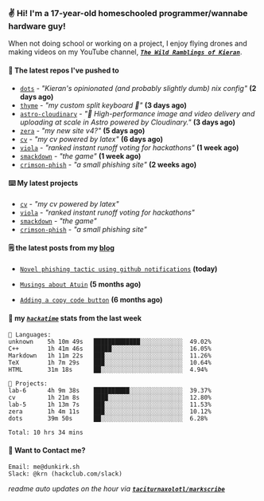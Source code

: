 ### ✌️ Hi! I'm a 17-year-old homeschooled programmer/wannabe hardware guy!

When not doing school or working on a project, I enjoy flying drones and making videos on my YouTube channel, [**_`The Wild Ramblings of Kieran`_**](https://youtube.com/@kieran.rambles).

#### 👷 The latest repos I've pushed to

- [`dots`](https://github.com/taciturnaxolotl/dots) - _"Kieran's opinionated (and probably slightly dumb) nix config"_ **(2 days ago)**
- [`thyme`](https://github.com/taciturnaxolotl/thyme) - _"my custom split keyboard 🫶"_ **(3 days ago)**
- [`astro-cloudinary`](https://github.com/cloudinary-community/astro-cloudinary) - _"🚀 High-performance image and video delivery and uploading at scale in Astro powered by Cloudinary."_ **(3 days ago)**
- [`zera`](https://github.com/taciturnaxolotl/zera) - _"my new site v4?"_ **(5 days ago)**
- [`cv`](https://github.com/taciturnaxolotl/cv) - _"my cv powered by latex"_ **(6 days ago)**
- [`viola`](https://github.com/taciturnaxolotl/viola) - _"ranked instant runoff voting for hackathons"_ **(1 week ago)**
- [`smackdown`](https://github.com/taciturnaxolotl/smackdown) - _"the game"_ **(1 week ago)**
- [`crimson-phish`](https://github.com/taciturnaxolotl/crimson-phish) - _"a small phishing site"_ **(2 weeks ago)**

#### ⌨️ My latest projects

- [`cv`](https://github.com/taciturnaxolotl/cv) - _"my cv powered by latex"_
- [`viola`](https://github.com/taciturnaxolotl/viola) - _"ranked instant runoff voting for hackathons"_
- [`smackdown`](https://github.com/taciturnaxolotl/smackdown) - _"the game"_
- [`crimson-phish`](https://github.com/taciturnaxolotl/crimson-phish) - _"a small phishing site"_

#### 🗒️ the latest posts from my [blog](https://dunkirk.sh)

- [`Novel phishing tactic using github notifications`](https://dunkirk.sh/blog/github-phishing/) **(today)**

- [`Musings about Atuin`](https://dunkirk.sh/blog/atuin/) **(5 months ago)**

- [`Adding a copy code button`](https://dunkirk.sh/blog/adding-a-copy-button/) **(6 months ago)**



#### 📡 my [_`hackatime`_](https://waka.hackclub.com) stats from the last week

```text
💾 Languages:
unknown    5h 10m 49s   █████████████░░░░░░░░░░░░  49.02%
C++        1h 41m 46s   █████░░░░░░░░░░░░░░░░░░░░  16.05%
Markdown   1h 11m 22s   ███░░░░░░░░░░░░░░░░░░░░░░  11.26%
TeX        1h 7m 29s    ███░░░░░░░░░░░░░░░░░░░░░░  10.64%
HTML       31m 18s      ██░░░░░░░░░░░░░░░░░░░░░░░  4.94%

💼 Projects:
lab-6      4h 9m 38s    ██████████░░░░░░░░░░░░░░░  39.37%
cv         1h 21m 8s    ████░░░░░░░░░░░░░░░░░░░░░  12.80%
lab-5      1h 13m 7s    ███░░░░░░░░░░░░░░░░░░░░░░  11.53%
zera       1h 4m 11s    ███░░░░░░░░░░░░░░░░░░░░░░  10.12%
dots       39m 50s      ██░░░░░░░░░░░░░░░░░░░░░░░  6.28%

Total: 10 hrs 34 mins
```

#### 📮 Want to Contact me?

```text
Email: me@dunkirk.sh
Slack: @krn (hackclub.com/slack)
```

_readme auto updates on the hour via [**`taciturnaxolotl/markscribe`**](https://github.com/taciturnaxolotl/markscribe)_

